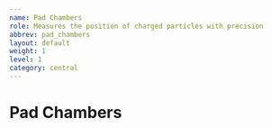 ```yaml
---
name: Pad Chambers
role: Measures the position of charged particles with precision
abbrev: pad_chambers
layout: default
weight: 1
level: 1
category: central
---
```

# Pad Chambers
